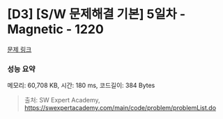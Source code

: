 # [D3] [S/W 문제해결 기본] 5일차 - Magnetic - 1220 

[문제 링크](https://swexpertacademy.com/main/code/problem/problemDetail.do?contestProbId=AV14hwZqABsCFAYD) 

### 성능 요약

메모리: 60,708 KB, 시간: 180 ms, 코드길이: 384 Bytes



> 출처: SW Expert Academy, https://swexpertacademy.com/main/code/problem/problemList.do